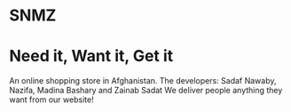 # SNMZ
# Need it, Want it, Get it
An online shopping store in Afghanistan. 
The developers: Sadaf Nawaby, Nazifa, Madina Bashary and Zainab Sadat
We deliver people anything they want from our website!
